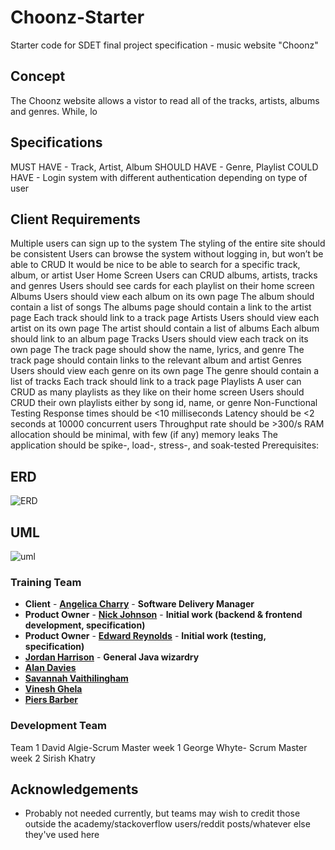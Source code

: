 # Choonz-Starter

Starter code for SDET final project specification - music website "Choonz"

## Concept
The Choonz website allows a vistor to read all of the tracks, artists, albums and genres. While, lo

## Specifications
MUST HAVE - Track, Artist, Album
SHOULD HAVE - Genre, Playlist
COULD HAVE - Login system with different authentication depending on type of user
## Client Requirements
Multiple users can sign up to the system
The styling of the entire site should be consistent
Users can browse the system without logging in, but won’t be able to CRUD
It would be nice to be able to search for a specific track, album, or artist
User Home Screen
Users can CRUD albums, artists, tracks and genres
Users should see cards for each playlist on their home screen
Albums
Users should view each album on its own page
The album should contain a list of songs
The albums page should contain a link to the artist page
Each track should link to a track page
Artists
Users should view each artist on its own page
The artist should contain a list of albums
Each album should link to an album page
Tracks
Users should view each track on its own page
The track page should show the name, lyrics, and genre
The track page should contain links to the relevant album and artist
Genres
Users should view each genre on its own page
The genre should contain a list of tracks
Each track should link to a track page
Playlists
A user can CRUD as many playlists as they like on their home screen
Users should CRUD their own playlists either by song id, name, or genre
Non-Functional Testing
Response times should be <10 milliseconds
Latency should be <2 seconds at 10000 concurrent users
Throughput rate should be >300/s
RAM allocation should be minimal, with few (if any) memory leaks
The application should be spike-, load-, stress-, and soak-tested
Prerequisites:

## ERD
![ERD](https://user-images.githubusercontent.com/85874668/132088901-89120727-94d9-4a1e-935d-dd1a52a168d5.png)


## UML
![uml](https://user-images.githubusercontent.com/85874668/132088886-3bb56769-bd46-4515-a4a1-fca916a3dba8.png)


### Training Team

- **Client** - [**Angelica Charry**](https://github.com/acharry) - **Software Delivery Manager**
- **Product Owner** - [**Nick Johnson**](https://github.com/nickrstewarttds) - **Initial work (backend & frontend development, specification)**
- **Product Owner** - [**Edward Reynolds**](https://github.com/Edrz-96) - **Initial work (testing, specification)**
- [**Jordan Harrison**](https://github.com/JHarry444) - **General Java wizardry**
- [**Alan Davies**](https://github.com/MorickClive)
- [**Savannah Vaithilingham**](https://github.com/savannahvaith)
- [**Vinesh Ghela**](https://github.com/vineshghela)
- [**Piers Barber**](https://github.com/PCMBarber)

### Development Team
Team 1
David Algie-Scrum Master week 1
George Whyte- Scrum Master week 2
Sirish Khatry

## Acknowledgements

- Probably not needed currently, but teams may wish to credit those outside the academy/stackoverflow users/reddit posts/whatever else they've used here
